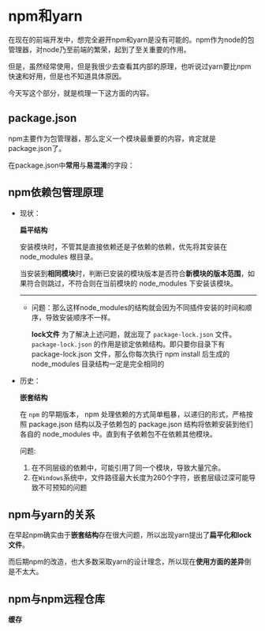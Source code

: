# npm和yarn
在现在的前端开发中，想完全避开npm和yarn是没有可能的。npm作为node的包管理器，对node乃至前端的繁荣，起到了至关重要的作用。

但是，虽然经常使用，但是我很少去查看其内部的原理，也听说过yarn要比npm快速和好用，但是也不知道具体原因。

今天写这个部分，就是梳理一下这方面的内容。

## package.json
npm主要作为包管理器，那么定义一个模块最重要的内容，肯定就是package.json了。

在package.json中**常用**与**易混淆**的字段：


## npm依赖包管理原理
- 现状： 
  
  **扁平结构**

  安装模块时，不管其是直接依赖还是子依赖的依赖，优先将其安装在 node_modules 根目录。

  当安装到**相同模块**时，判断已安装的模块版本是否符合**新模块的版本范围**，如果符合则跳过，不符合则在当前模块的 node_modules 下安装该模块。

  ---

  - 问题：那么这样node_modules的结构就会因为不同插件安装的时间和顺序，导致安装顺序不一样。
  
    **lock文件**
    为了解决上述问题，就出现了 `package-lock.json` 文件。`package-lock.json` 的作用是锁定依赖结构。即只要你目录下有 package-lock.json 文件，那么你每次执行 npm install 后生成的 node_modules 目录结构一定是完全相同的


- 历史：

  **嵌套结构**

  在 `npm` 的早期版本， npm 处理依赖的方式简单粗暴，以递归的形式，严格按照 package.json 结构以及子依赖包的 package.json 结构将依赖安装到他们各自的 node_modules 中。直到有子依赖包不在依赖其他模块。

  问题:
  1. 在不同层级的依赖中，可能引用了同一个模块，导致大量冗余。
  2. 在`Windows`系统中，文件路径最大长度为260个字符，嵌套层级过深可能导致不可预知的问题


## npm与yarn的关系

在早起npm确实由于**嵌套结构**存在很大问题，所以出现yarn提出了**扁平化和lock文件**。

而后期npm的改造，也大多数采取yarn的设计理念，所以现在**使用方面的差异**倒是不太大。


## npm与npm远程仓库

**缓存**



